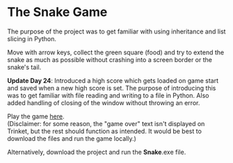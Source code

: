 # The Snake Game

The purpose of the project was to get familiar with using inheritance and list slicing in Python.

Move with arrow keys, collect the green square (food) and try to extend the snake as much as possible without crashing into a screen border or the snake's tail.

**Update Day 24**: Introduced a high score which gets loaded on game start and saved when a new high score is set. 
The purpose of introducing this was to get familiar with file reading and writing to a file in Python.
Also added handling of closing of the window without throwing an error.

Play the game [here](https://trinket.io/python/525671f63b?outputOnly=true&runOption=run). <br>
(Disclaimer: for some reason, the "game over" text isn't displayed on Trinket, but the rest should function as intended. It would be best to download the files and run the game locally.)

Alternatively, download the project and run the __Snake__.exe file.
